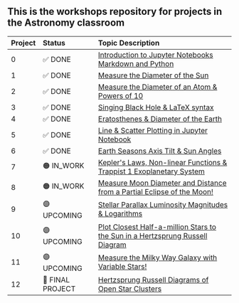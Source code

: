 ## This is the workshops repository for projects in the Astronomy classroom

Project|Status|Topic Description
:---|:---|:---
0|✅ DONE|<a href="https://chandrunarayan.github.io/astronomy/projects/intro_to_jupyter" target="_blank">Introduction to Jupyter Notebooks Markdown and Python</a>
1|✅ DONE|<a href="https://chandrunarayan.github.io/astronomy/projects/calculate_sun_dia" target="_blank">Measure the Diameter of the Sun</a>
2|✅ DONE|<a href="https://chandrunarayan.github.io/astronomy/projects/calculate_atom_dia" target="_blank">Measure the Diameter of an Atom & Powers of 10</a>
3|✅ DONE|<a href="https://chandrunarayan.github.io/astronomy/projects/singing_black_hole" target="_blank">Singing Black Hole & LaTeX syntax</a>
4|✅ DONE|<a href="https://chandrunarayan.github.io/astronomy/projects/calculate_earth_dia" target="_blank">Eratosthenes & Diameter of the Earth</a>
5|✅ DONE|<a href="https://chandrunarayan.github.io/astronomy/projects/simple_line_plots" target="_blank">Line & Scatter Plotting in Jupyter Notebook</a>
6|✅ DONE|<a href="https://chandrunarayan.github.io/astronomy/projects/seasons_simulator" target="_blank">Earth Seasons Axis Tilt & Sun Angles</a>
7|🟠 IN_WORK|<a href="https://chandrunarayan.github.io/astronomy/projects/keplerian_orbits" target="_blank">Kepler's Laws, Non-linear Functions & Trappist 1 Exoplanetary System</a>
8|🟠 IN_WORK|<a href="https://chandrunarayan.github.io/astronomy/projects/keplerian_orbits" target="_blank">Measure Moon Diameter and Distance from a Partial Eclipse of the Moon!</a>
9|🟣 UPCOMING|<a href="https://chandrunarayan.github.io/astronomy/projects/star_magnitudes" target="_blank">Stellar Parallax Luminosity Magnitudes & Logarithms</a>
10|🟣 UPCOMING|<a href="https://chandrunarayan.github.io/astronomy/projects/star_magnitudes" target="_blank">Plot Closest Half-a-million Stars to the Sun in a Hertzsprung Russell Diagram</a>
11|🟣 UPCOMING|<a href="https://chandrunarayan.github.io/astronomy/projects/cluster_hrd" target="_blank">Measure the Milky Way Galaxy with Variable Stars!</a>
12|🔵 FINAL PROJECT|<a href="https://chandrunarayan.github.io/astronomy/projects/cluster_hrd" target="_blank">Hertzsprung Russell Diagrams of Open Star Clusters</a>

